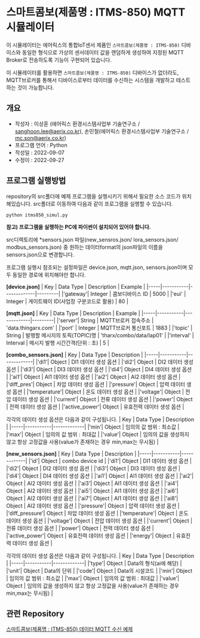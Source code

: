 # 스마트콤보(제품명 : ITMS-850) MQTT 시뮬레이터

이 시뮬레이터는 에어릭스의 통합IoT센서 제품인 ```스마트콤보(제품명 : ITMS-850)``` 디바이스와 동일한 형식으로 가상의 센서데이터 값을 랜덤하게 생성하여 지정된 MQTT Broker로 전송하도록 기능이 구현되어 있습니다.

이 시뮬레이터를 활용하면 ```스마트콤보(제품명 : ITMS-850)``` 디바이스가 없더라도, MQTT브로커를 통해서 디바이스로부터 데이터를 수신하는 시스템을 개발하고 테스트하는 것이 가능합니다.

## 개요 ##

* 작성자 : 이상훈 (에어릭스 환경시스템사업부 기술연구소 / sanghoon.lee@aerix.co.kr), 손민철(에어릭스 환경시스템사업부 기술연구소 / mc.son@aerix.co.kr)
* 프로그램 언어 : Python
* 작성일 : 2022-09-07
* 수정이 : 2022-09-27

## 프로그램 실행방법 ##

repository의 src폴더에 예제 프로그램을 실행시키기 위해서 필요한 소스 코드가 위치해있습니다. src폴더로 이동하여 다음과 같이 프로그램을 실행할 수 있습니다.

```
python itms850_simul.py
```

**참고) 프로그램을 실행하는 PC에 파이썬이 설치되어 있어야 합니다.**

src디렉토리에 *sensors.json 파일(new_sensros.json/ lora_sensors.json/ modbus_sensors.json) 중 원하는 데이터format의 json파일의 이름을 sensors.json으로 변경합니다.

프로그램 실행시 참조되는 설정파일은 device.json, mqtt.json, sensors.json이며 모두 동일한 경로에 위치해야만 합니다.

**[device.json]**
| Key | Data Type | Description | Example |
|-----|-----------|-------------|---------|
|'gateway'| Integer | 콤보디바이스 ID | 5000 |
|'eui' | Integer | 게이트웨이 ID(사업장 구분코드로 활용) | 80 |

**[mqtt.json]**
| Key | Data Type | Description | Example |
|-----|-----------|-------------|---------|
|'server'| String | MQTT브로커 접속주소 | 'data.thingarx.com' |
|'port' | Integer | MQTT브로커 통신포트 | 1883 |
|'topic' | String | 발행할 메시지의 토픽(TOPIC)명 | 'tharx/combo/data/lap01' |
|'interval' | Interval | 메시지 발행 시간간격(단위 : 초) | 5 |

**[combo_sensors.json]**
| Key | Data Type | Description |
|-----|-----------|-------------|
|'di1'| Object | DI1 데이터 생성 옵션 |
|'di2'| Object | DI2 데이터 생성 옵션 |
|'di3'| Object | DI3 데이터 생성 옵션 |
|'di4'| Object | DI4 데이터 생성 옵션 |
|'ai1'| Object | AI1 데이터 생성 옵션 |
|'ai2'| Object | AI2 데이터 생성 옵션 |
|'diff_pres'| Object | 차압 데이터 생성 옵션 |
|'pressure'| Object | 압력 데이터 생성 옵션 |
|'temperature'| Object | 온도 데이터 생성 옵션 |
|'voltage'| Object | 전압 데이터 생성 옵션 |
|'current'| Object | 전류 데이터 생성 옵션 |
|'power'| Object | 전력 데이터 생성 옵션 |
|'active_power'| Object | 유효전력 데이터 생성 옵션 |

각각의 데이터 생성 옵션은 다음과 같이 구성됩니다.
| Key | Data Type | Description |
|-----|-----------|-------------|
|'min'| Object | 임의의 값 범위 : 최소값 |
|'max'| Object | 임의의 값 범위 : 최대값 |
|'value'| Object | 임의의 값을 생성하지 않고 항상 고정값을 사용(value가 존재하는 경우 min,max는 무시됨) |


**[new_sensors.json]**
| Key | Data Type | Description |
|-----|-----------|-------------|
|'id'| Object | combo device id |
|'di1'| Object | DI1 데이터 생성 옵션 |
|'di2'| Object | DI2 데이터 생성 옵션 |
|'di3'| Object | DI3 데이터 생성 옵션 |
|'di4'| Object | DI4 데이터 생성 옵션 |
|'ai1'| Object | AI1 데이터 생성 옵션 |
|'ai2'| Object | AI2 데이터 생성 옵션 |
|'ai3'| Object | AI1 데이터 생성 옵션 |
|'ai4'| Object | AI2 데이터 생성 옵션 |
|'ai5'| Object | AI1 데이터 생성 옵션 |
|'ai6'| Object | AI2 데이터 생성 옵션 |
|'ai7'| Object | AI1 데이터 생성 옵션 |
|'ai8'| Object | AI2 데이터 생성 옵션 |
|'pressure'| Object | 압력 데이터 생성 옵션 |
|'diff_pressure'| Object | 차압 데이터 생성 옵션 |
|'temperature'| Object | 온도 데이터 생성 옵션 |
|'voltage'| Object | 전압 데이터 생성 옵션 |
|'current'| Object | 전류 데이터 생성 옵션 |
|'power'| Object | 전력 데이터 생성 옵션 |
|'active_power'| Object | 유효전력 데이터 생성 옵션 |
|'energy'| Object | 유효전력 데이터 생성 옵션 |

각각의 데이터 생성 옵션은 다음과 같이 구성됩니다.
| Key | Data Type | Description |
|-----|-----------|-------------|
|'type'| Object | Data의 형식(ai에 해당) |
|'unit'| Object | Data의 단위 |
|'code'| Object | Data의 시설코드 |
|'min'| Object | 임의의 값 범위 : 최소값 |
|'max'| Object | 임의의 값 범위 : 최대값 |
|'value'| Object | 임의의 값을 생성하지 않고 항상 고정값을 사용(value가 존재하는 경우 min,max는 무시됨) |

## 관련 Repository ##

<a href="https://github.com/aerixdev/itms850_dataparser" target="_blank">스마트콤보(제품명 : ITMS-850) 데이터 MQTT 수신 예제</a>
